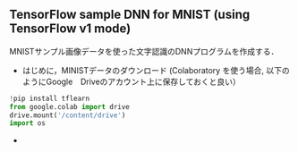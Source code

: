 ## TensorFlow sample DNN for MNIST (using TensorFlow v1 mode) 

MNISTサンプル画像データを使った文字認識のDNNプログラムを作成する．

- はじめに，MINISTデータのダウンロード (Colaboratory を使う場合, 以下のようにGoogle　Driveのアカウント上に保存しておくと良い）
```Python
!pip install tflearn
from google.colab import drive
drive.mount('/content/drive')
import os
```

- 
